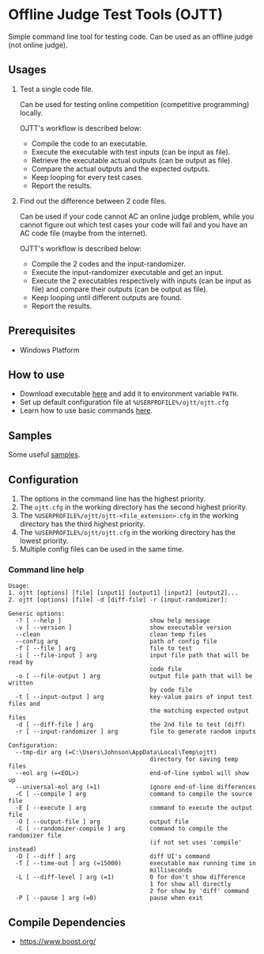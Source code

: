 # Offline Judge Test Tools (OJTT)
Simple command line tool for testing code. Can be used as an offline judge (not online judge).

## Usages
1. Test a single code file.

   Can be used for testing online competition (competitive programming) locally.

   OJTT's workflow is described below:
   - Compile the code to an executable.
   - Execute the executable with test inputs (can be input as file).
   - Retrieve the executable actual outputs (can be output as file).
   - Compare the actual outputs and the expected outputs.
   - Keep looping for every test cases.
   - Report the results.

2. Find out the difference between 2 code files.

   Can be used if your code cannot AC an online judge problem, while you cannot figure out which test cases your code will fail and you have an AC code file (maybe from the internet).

   OJTT's workflow is described below:
   - Compile the 2 codes and the input-randomizer.
   - Execute the input-randomizer executable and get an input.
   - Execute the 2 executables respectively with inputs (can be input as file) and compare their outputs (can be output as file).
   - Keep looping until different outputs are found.
   - Report the results.

## Prerequisites
- Windows Platform

## How to use
- Download executable [here](https://github.com/j3soon/OfflineJudgeTestTools/releases) and add it to environment variable `PATH`.
- Set up default configuration file at `%USERPROFILE%/ojtt/ojtt.cfg`
- Learn how to use basic commands [here](/samples).

## Samples

Some useful [samples](/samples).

## Configuration
1. The options in the command line has the highest priority.
2. The `ojtt.cfg` in the working directory has the second highest priority.
3. The `%USERPROFILE%/ojtt/ojtt-<file_extension>.cfg` in the working directory has the third highest priority.
4. The `%USERPROFILE%/ojtt/ojtt.cfg` in the working directory has the lowest priority.
5. Multiple config files can be used in the same time.

### Command line help
```
Usage:
1. ojtt [options] [file] [input1] [output1] [input2] [output2]...
2. ojtt [options] [file] -d [diff-file] -r [input-randomizer]:

Generic options:
  -? [ --help ]                         show help message
  -v [ --version ]                      show executable version
  --clean                               clean temp files
  --config arg                          path of config file
  -f [ --file ] arg                     file to test
  -i [ --file-input ] arg               input file path that will be read by
                                        code file
  -o [ --file-output ] arg              output file path that will be written
                                        by code file
  -t [ --input-output ] arg             key-value pairs of input test files and
                                        the matching expected output files
  -d [ --diff-file ] arg                the 2nd file to test (diff)
  -r [ --input-randomizer ] arg         file to generate random inputs

Configuration:
  --tmp-dir arg (=C:\Users\Johnson\AppData\Local\Temp\ojtt)
                                        directory for saving temp files
  --eol arg (=<EOL>)                    end-of-line symbol will show up
  --universal-eol arg (=1)              ignore end-of-line differences
  -C [ --compile ] arg                  command to compile the source file
  -E [ --execute ] arg                  command to execute the output file
  -O [ --output-file ] arg              output file
  -C [ --randomizer-compile ] arg       command to compile the randomizer file
                                        (if not set uses 'compile' instead)
  -D [ --diff ] arg                     diff UI's command
  -T [ --time-out ] arg (=15000)        executable max running time in
                                        milliseconds
  -L [ --diff-level ] arg (=1)          0 for don't show difference
                                        1 for show all directly
                                        2 for show by 'diff' command
  -P [ --pause ] arg (=0)               pause when exit
  ```

## Compile Dependencies
- https://www.boost.org/